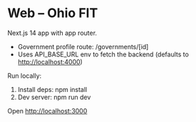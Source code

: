 # Web – Ohio FIT

Next.js 14 app with app router.

- Government profile route: /governments/[id]
- Uses API_BASE_URL env to fetch the backend (defaults to <http://localhost:4000>)

Run locally:

1. Install deps: npm install
2. Dev server: npm run dev

Open <http://localhost:3000>
